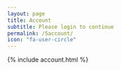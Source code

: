 ```yaml
---
layout: page
title: Account
subtitle: Please login to continue
permalink: /5account/
icon: "fa-user-circle"
---
```

{% include account.html %}
